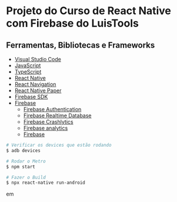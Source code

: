 # Projeto do Curso de React Native com Firebase do LuisTools

## Ferramentas, Bibliotecas e Frameworks

- [Visual Studio Code]()
- [JavaScript]()
- [TypeScript]()
- [React Native]()
- [React Navigation]()
- [React Native Paper]()
- [Firebase SDK]()
- [Firebase]()
  - [Firebase Authentication]()
  - [Firebase Realtime Database]()
  - [Firebase Crashlytics]()
  - [Firebase analytics]()
  - [Firebase]() 



```bash
# Verificar os devices que estão rodando
$ adb devices

# Rodar o Metro
$ npm start

# Fazer o Build
$ npx react-native run-android

```
em 




